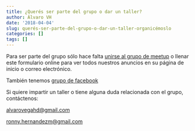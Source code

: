 ```yaml
---
title: ¿Querés ser parte del grupo o dar un taller?
author: Álvaro VH
date: '2018-04-04'
slug: querés-ser-parte-del-grupo-o-dar-un-taller-organicémoslo
categories: []
tags: []
---
```


Para ser parte del grupo sólo hace falta [unirse al grupo de meetup](https://www.meetup.com/es/Heredia-R-User-Group/) o llenar este formulario online para ver todos nuestros anuncios en su página de inicio o correo electrónico.

También tenemos [grupo de facebook](https://www.facebook.com/groups/109321476192304/)  

Si quiere impartir un taller o tiene alguna duda relacionada con el grupo, contáctenos:

alvarovegahd@gmail.com

ronny.hernandezm@gmail.com